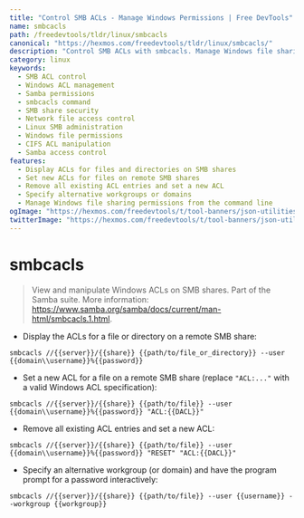 ```yaml
---
title: "Control SMB ACLs - Manage Windows Permissions | Free DevTools"
name: smbcacls
path: /freedevtools/tldr/linux/smbcacls
canonical: "https://hexmos.com/freedevtools/tldr/linux/smbcacls/"
description: "Control SMB ACLs with smbcacls. Manage Windows file sharing permissions and access control lists. Free online tool, no registration required."
category: linux
keywords:
  - SMB ACL control
  - Windows ACL management
  - Samba permissions
  - smbcacls command
  - SMB share security
  - Network file access control
  - Linux SMB administration
  - Windows file permissions
  - CIFS ACL manipulation
  - Samba access control
features:
  - Display ACLs for files and directories on SMB shares
  - Set new ACLs for files on remote SMB shares
  - Remove all existing ACL entries and set a new ACL
  - Specify alternative workgroups or domains
  - Manage Windows file sharing permissions from the command line
ogImage: "https://hexmos.com/freedevtools/t/tool-banners/json-utilities-banner.png"
twitterImage: "https://hexmos.com/freedevtools/t/tool-banners/json-utilities-banner.png"
---
```


# smbcacls

> View and manipulate Windows ACLs on SMB shares.
> Part of the Samba suite.
> More information: <https://www.samba.org/samba/docs/current/man-html/smbcacls.1.html>.

- Display the ACLs for a file or directory on a remote SMB share:

`smbcacls //{{server}}/{{share}} {{path/to/file_or_directory}} --user {{domain\\username}}%{{password}}`

- Set a new ACL for a file on a remote SMB share (replace `"ACL:..."` with a valid Windows ACL specification):

`smbcacls //{{server}}/{{share}} {{path/to/file}} --user {{domain\\username}}%{{password}} "ACL:{{DACL}}"`

- Remove all existing ACL entries and set a new ACL:

`smbcacls //{{server}}/{{share}} {{path/to/file}} --user {{domain\\username}}%{{password}} "RESET" "ACL:{{DACL}}"`

- Specify an alternative workgroup (or domain) and have the program prompt for a password interactively:

`smbcacls //{{server}}/{{share}} {{path/to/file}} --user {{username}} --workgroup {{workgroup}}`
